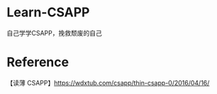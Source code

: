 # Learn-CSAPP
自己学学CSAPP，挽救颓废的自己
# Reference
【读薄 CSAPP】https://wdxtub.com/csapp/thin-csapp-0/2016/04/16/
